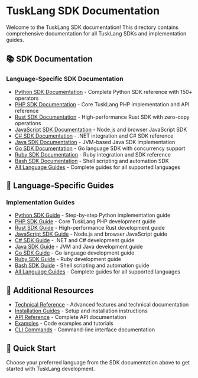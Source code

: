 # TuskLang SDK Documentation

Welcome to the TuskLang SDK documentation! This directory contains comprehensive documentation for all TuskLang SDKs and implementation guides.

## 📚 SDK Documentation

### Language-Specific SDK Documentation
- [Python SDK Documentation](sdk/python/) - Complete Python SDK reference with 150+ operators
- [PHP SDK Documentation](sdk/php/) - Core TuskLang PHP implementation and API reference
- [Rust SDK Documentation](sdk/rust/) - High-performance Rust SDK with zero-copy operations
- [JavaScript SDK Documentation](sdk/javascript/) - Node.js and browser JavaScript SDK
- [C# SDK Documentation](sdk/csharp/) - .NET integration and C# SDK reference
- [Java SDK Documentation](sdk/java/) - JVM-based Java SDK implementation
- [Go SDK Documentation](sdk/go/) - Go language SDK with concurrency support
- [Ruby SDK Documentation](sdk/ruby/) - Ruby integration and SDK reference
- [Bash SDK Documentation](sdk/bash/) - Shell scripting and automation SDK
- [All Language Guides](../guides/) - Complete guides for all supported languages

## 🚀 Language-Specific Guides

### Implementation Guides
- [Python SDK Guide](../guides/python/) - Step-by-step Python implementation guide
- [PHP SDK Guide](../guides/php/) - Core TuskLang PHP development guide
- [Rust SDK Guide](../guides/rust/) - High-performance Rust development guide
- [JavaScript SDK Guide](../guides/javascript/) - Node.js and browser JavaScript guide
- [C# SDK Guide](../guides/csharp/) - .NET and C# development guide
- [Java SDK Guide](../guides/java/) - JVM and Java development guide
- [Go SDK Guide](../guides/go/) - Go language development guide
- [Ruby SDK Guide](../guides/ruby/) - Ruby development guide
- [Bash SDK Guide](../guides/bash/) - Shell scripting and automation guide
- [All Language Guides](../guides/) - Complete guides for all supported languages

## 📖 Additional Resources

- [Technical Reference](../reference/) - Advanced features and technical documentation
- [Installation Guides](installation/) - Setup and installation instructions
- [API Reference](api/) - Complete API documentation
- [Examples](examples/) - Code examples and tutorials
- [CLI Commands](cli/) - Command-line interface documentation

## 🎯 Quick Start

Choose your preferred language from the SDK documentation above to get started with TuskLang development. 